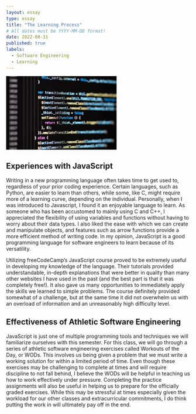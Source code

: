 ```yaml
---
layout: essay
type: essay
title: "The Learning Process"
# All dates must be YYYY-MM-DD format!
date: 2022-08-31
published: true
labels:
  - Software Engineering
  - Learning
---
```


<img width="60%" class="rounded float-start pe-4" src="../img/programming.jpg">

## Experiences with JavaScript

Writing in a new programming language often takes time to get used to, regardless of your prior coding experience. Certain languages, such as Python, are easier to learn than others, while some, like C, might require more of a learning curve, depending on the individual. Personally, when I was introduced to Javascript, I found it an enjoyable language to learn. As someone who has been accustomed to mainly using C and C++, I appreciated the flexibility of using variables and functions without having to worry about their data types. I also liked the ease with which we can create and manipulate objects, and features such as arrow functions provide a more efficient method of writing code. In my opinion, JavaScript is a good programming language for software engineers to learn because of its versatility.

Utilizing freeCodeCamp’s JavaScript course proved to be extremely useful in developing my knowledge of the language. Their tutorials provided understandable, in-depth explanations that were better in quality than many other websites I have used in the past (and the best part is that it was completely free!). It also gave us many opportunities to immediately apply the skills we learned to simple problems. The course definitely provided somewhat of a challenge, but at the same time it did not overwhelm us with an overload of information and an unreasonably high difficulty level. 

## Effectiveness of Athletic Software Engineering

JavaScript is just one of multiple programming tools and techniques we will familiarize ourselves with this semester. For this class, we will go through a series of athletic software engineering exercises called Workouts of the Day, or WODs. This involves us being given a problem that we must write a working solution for within a limited period of time. Even though these exercises may be challenging to complete at times and will require discipline to not fall behind, I believe the WODs will be helpful in teaching us how to work effectively under pressure. Completing the practice assignments will also be useful in helping us to prepare for the officially graded exercises. While this may be stressful at times especially given the workload for our other classes and extracurricular commitments, I do think putting the work in will ultimately pay off in the end. 
